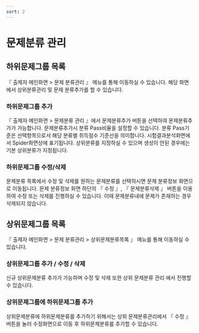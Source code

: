 ```yaml
---
sort: 2
---
```


# 문제분류 관리


## 하위문제그룹 목록
『 출제자 메인화면 > 문제 분류관리 』 메뉴를 통해 이동하실 수 있습니다. 해당 화면에서 상위분류관리 및 문제 분류추가를 할 수 있습니다.

### 하위문제그룹 추가
『 출제자 메인화면 > 문제분류 관리 』에서 문제분류추가 버튼을 선택하여 문제분류추가가 가능합니다. 문제분류추가시 분류 Pass비율을 설정할 수 있습니다. 분류 Pass기준은 선택항목으로서 해당 분류별 취득점수 기준선을 의미합니다. 시험결과분석화면에서 Spider화면상에 표기됩니다. 상위분류를 지정하실 수 있으며 생성이 안된 경우에는 기본 상위분류가 지정됩니다.

### 하위문제그룹 수정/삭제
문제분류 목록에서 수정 및 삭제를 원하는 문제분류를 선택하시면 문제 분류정보 화면으로 이동됩니다. 문제 분류정보 화면 하단의 『 수정 』, 『 문제분류삭제 』 버튼을 이용하여 수정 또는 삭제를 진행하실 수 있습니다. 이때 문제분류내에 문제가 존재하는 경우 삭제되지 않습니다. 

## 상위문제그룹 목록
『 출제자 메인화면 > 문제 분류관리 > 상위문제분류목록 』 메뉴를 통해 이동하실 수 있습니다. 

### 상위문제그룹 추가 / 수정 / 삭제
신규 상위문제분류 추가가 가능하며 수정 및 삭제 또한 상위 문제분류 관리 에서 진행할 수 있습니다.

### 상위문제그룹에 하위문제그룹 추가
상위문제분류에 하위문제분류를 추가하기 위해서는 상위 문제분류관리에서 『 수정 』 버튼을 눌러 수정화면으로 이동 후 하위문제분류를 추가할 수 있습니다. 